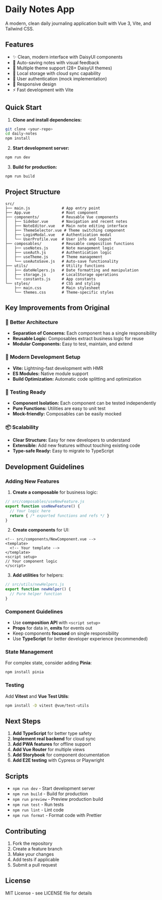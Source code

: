 # Daily Notes App

A modern, clean daily journaling application built with Vue 3, Vite, and Tailwind CSS.

## Features

- ✨ Clean, modern interface with DaisyUI components
- 📝 Auto-saving notes with visual feedback
- 🎨 Multiple theme support (28+ DaisyUI themes)
- 💾 Local storage with cloud sync capability
- 🔐 User authentication (mock implementation)
- 📱 Responsive design
- ⚡ Fast development with Vite

## Quick Start

1. **Clone and install dependencies:**
```bash
git clone <your-repo>
cd daily-notes
npm install
```

2. **Start development server:**
```bash
npm run dev
```

3. **Build for production:**
```bash
npm run build
```

## Project Structure

```
src/
├── main.js              # App entry point
├── App.vue              # Root component
├── components/          # Reusable Vue components
│   ├── Sidebar.vue      # Navigation and recent notes
│   ├── NoteEditor.vue   # Main note editing interface
│   ├── ThemeSelector.vue # Theme switching component
│   ├── LoginModal.vue   # Authentication modal
│   └── UserProfile.vue  # User info and logout
├── composables/         # Reusable composition functions
│   ├── useNotes.js      # Note management logic
│   ├── useAuth.js       # Authentication logic
│   ├── useTheme.js      # Theme management
│   └── useAutoSave.js   # Auto-save functionality
├── utils/               # Utility functions
│   ├── dateHelpers.js   # Date formatting and manipulation
│   ├── storage.js       # LocalStorage operations
│   └── constants.js     # App constants
└── styles/              # CSS and styling
    ├── main.css         # Main stylesheet
    └── themes.css       # Theme-specific styles
```

## Key Improvements from Original

### 🔧 **Better Architecture**
- **Separation of Concerns:** Each component has a single responsibility
- **Reusable Logic:** Composables extract business logic for reuse
- **Modular Components:** Easy to test, maintain, and extend

### 🚀 **Modern Development Setup**
- **Vite:** Lightning-fast development with HMR
- **ES Modules:** Native module support
- **Build Optimization:** Automatic code splitting and optimization

### 🧪 **Testing Ready**
- **Component Isolation:** Each component can be tested independently
- **Pure Functions:** Utilities are easy to unit test
- **Mock-friendly:** Composables can be easily mocked

### 📦 **Scalability**
- **Clear Structure:** Easy for new developers to understand
- **Extensible:** Add new features without touching existing code
- **Type-safe Ready:** Easy to migrate to TypeScript

## Development Guidelines

### Adding New Features

1. **Create a composable** for business logic:
```javascript
// src/composables/useNewFeature.js
export function useNewFeature() {
  // Your logic here
  return { /* exported functions and refs */ }
}
```

2. **Create components** for UI:
```vue
<!-- src/components/NewComponent.vue -->
<template>
  <!-- Your template -->
</template>
<script setup>
// Your component logic
</script>
```

3. **Add utilities** for helpers:
```javascript
// src/utils/newHelpers.js
export function newHelper() {
  // Pure helper function
}
```

### Component Guidelines

- Use **composition API** with `<script setup>`
- **Props** for data in, **emits** for events out
- Keep components **focused** on single responsibility
- Use **TypeScript** for better developer experience (recommended)

### State Management

For complex state, consider adding **Pinia**:
```bash
npm install pinia
```

### Testing

Add **Vitest** and **Vue Test Utils**:
```bash
npm install -D vitest @vue/test-utils
```

## Next Steps

1. **Add TypeScript** for better type safety
2. **Implement real backend** for cloud sync
3. **Add PWA features** for offline support
4. **Add Vue Router** for multiple views
5. **Add Storybook** for component documentation
6. **Add E2E testing** with Cypress or Playwright

## Scripts

- `npm run dev` - Start development server
- `npm run build` - Build for production
- `npm run preview` - Preview production build
- `npm run test` - Run tests
- `npm run lint` - Lint code
- `npm run format` - Format code with Prettier

## Contributing

1. Fork the repository
2. Create a feature branch
3. Make your changes
4. Add tests if applicable
5. Submit a pull request

## License

MIT License - see LICENSE file for details